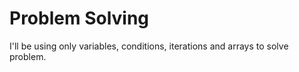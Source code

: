 # Problem Solving
I'll be using only variables, conditions, iterations and arrays to solve problem.
